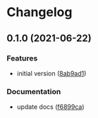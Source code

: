 # Changelog

## 0.1.0 (2021-06-22)


### Features

* initial version ([8ab9ad1](https://github.com/chawyehsu/filenamify-rs/commit/8ab9ad14853c3316e951006d6148e9cc459d8cf0))

### Documentation

* update docs ([f6899ca](https://github.com/chawyehsu/filenamify-rs/commit/f6899ca8388f577b32f4e9ccf9845bad7a9bedf3))
